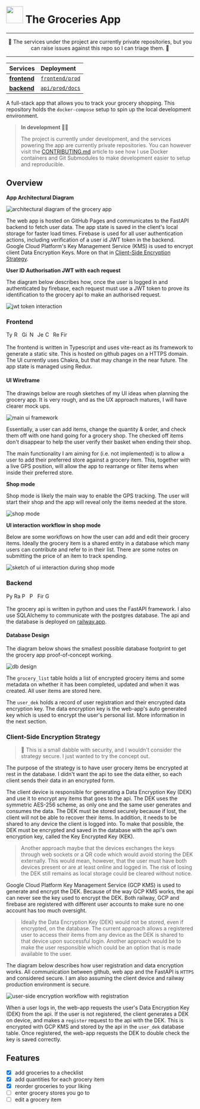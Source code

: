 <h1> <img src='./grocery-logo.svg' width='45rem'/> The Groceries App</h1>

<hr>
<p align='center'>
🚧 The services under the project are currently private repositories, but you can raise issues against this repo so I can triage them. 🚧
</p>
<hr>

| Services	|   Deployment   |
| :---	    |   :---         |
| **[frontend](https://github.com/BhawickJain/groceries-fe)**     | [`frontend/prod`](https://bhawickjain.github.io/groceries-fe/)
| **[backend](https://github.com/BhawickJain/groceries-api)**     | [`api/prod/docs`](https://groceries-api-prod.up.railway.app/docs)

A full-stack app that allows you to track your grocery shopping. This repository holds the `docker-compose` setup to spin up the local development environment.

>__In development 👷🏾__
>
>The project is currently under development, and the services powering the app are currently private repositories. You can however visit the [CONTRIBUTING.md](./CONTRIBUTING.md) article to see how I use Docker containers and Git Submodules to make development easier to setup and reproducible.

## Overview

__App Architectural Diagram__

![architectural diagram of the grocery app](./docs/img/arch.svg)

The web app is hosted on GitHub Pages and communicates to the FastAPI backend to fetch user data. The app state is saved in the client's local storage for faster load times. Firebase is used for all user authentication actions, including verification of a user id JWT token in the backend. Google Cloud Platform's Key Management Service (KMS) is used to encrypt client Data Encryption Keys. More on that in [Client-Side Encryption Strategy]().

__User ID Authorisation JWT with each request__

The diagram below describes how, once the user is logged in and authenticated by firebase, each request must use a JWT token to prove its identification to the grocery api to make an authorised request.

![jwt token interaction](./docs/img/jwt.svg)

### Frontend

<img src="https://img.shields.io/badge/typescript-%23007ACC.svg?style=flat&logo=typescript&logoColor=white" alt="Typescript" height=17> <img src="https://img.shields.io/badge/react-%2320232a.svg?style=flat&logo=react&logoColor=%2361DAFB" alt="React" height=17> <img src="https://img.shields.io/badge/github%20pages-121013?style=flat&logo=github&logoColor=white" alt="GitHub Pages" height=17> <img src="https://img.shields.io/badge/vite-%23646CFF.svg?style=flat&logo=vite&logoColor=white" alt="Next JS" height=17> <img src="https://img.shields.io/badge/-jest-%23C21325?style=flat&logo=jest&logoColor=white" alt="Jest" height=17> <img src="https://img.shields.io/badge/chakra-%234ED1C5?style=flat&logo=chakraui&logoColor=white" alt="Chakra UI" height=17> <img src="https://img.shields.io/badge/redux-%23593d88.svg?style=flat&logo=redux&logoColor=white" alt="Redux" height=17> <img src="https://img.shields.io/badge/Firebase-039BE5?style=flat&logo=firebase&logoColor=white" alt="Firebase" height=17>

The frontend is written in Typescript and uses vite-react as its framework to generate a static site. This is hosted on github pages on a HTTPS domain. The UI currently uses Chakra, but that may change in the near future. The app state is managed using Redux.

#### UI Wireframe

The drawings below are rough sketches of my UI ideas when planning the grocery app. It is very rough, and as the UX approach matures, I will have clearer mock ups.

![main ui framework](./docs/img/sketch-ui-wireframe.svg)

Essentially, a user can add items, change the quantity & order, and check them off with one hand going for a grocery shop. The checked off items don't disappear to help the user verify their basket when ending their shop.

The main functionality I am aiming for (i.e. not implemented) is to allow a user to add their preferred store against a grocery item. This, together with a live GPS position, will allow the app to rearrange or filter items when inside their preferred store. 

__Shop mode__

Shop mode is likely the main way to enable the GPS tracking. The user will start their shop and the app will reveal only the items needed at the store.

![shop mode](./docs/img/sketch-shop-mode.svg)

__UI interaction workflow in shop mode__

Below are some workflows on how the user can add and edit their grocery items. Ideally the grocery item is a shared entity in a database which many users can contribute and refer to in their list. There are some notes on submitting the price of an item to track spending.

![sketch of ui interaction during shop mode](./docs/img/sketch-ui-interaction-during-shop-mode.svg)

### Backend
<img src="https://img.shields.io/badge/python-3670A0?style=flat&logo=python&logoColor=ffdd54" alt="Python" height=17> <img src="https://img.shields.io/badge/railway-railway?style=flat&logo=railway&logoColor=white&color=black" alt="Railway" height=17> <img src="https://img.shields.io/badge/postgres-%23316192.svg?style=flat&logo=postgresql&logoColor=white" alt="Postgres" height=17> <img src="https://img.shields.io/badge/FastAPI-005571?style=flat&logo=fastapi" alt="Postgres" height=17> <img src="https://img.shields.io/badge/Firebase-039BE5?style=flat&logo=firebase&logoColor=white" alt="Firebase" height=17> <img src="https://img.shields.io/badge/GoogleCloud-%234285F4.svg?style=flat&logo=google-cloud&logoColor=white" alt="Google Cloud" height=17>

The grocery api is written in python and uses the FastAPI framework. I also use SQLAlchemy to communicate with the postgres database. The api and the database is deployed on [railway.app](https://railway.app).

#### Database Design

The diagram below shows the smallest possible database footprint to get the grocery app proof-of-concept working. 

![db design](./docs/img/db.svg)

The `grocery_list` table holds a list of encrypted grocery items and some metadata on whether it has been completed, updated and when it was created. All user items are stored here. 

The `user_dek` holds a record of user registration and their encrypted data encryption key. The data encryption key is the web-app's auto generated key which is used to encrypt the user's personal list. More information in the next section.

### Client-Side Encryption Strategy

> ️️🚨️ This is a small dabble with security, and I wouldn't consider the strategy secure. I just wanted to try the concept out.

The purpose of the strategy is to have user grocery items be encrypted at rest in the database. I didn't want the api to see the data either, so each client sends their data in an encrypted form.

The client device is responsible for generating a Data Encryption Key (DEK) and use it to encrypt any items that goes to the api. The DEK uses the symmetric AES-256 scheme, as only one and the same user generates and consumes the data. The DEK must be stored securely because if lost, the client will not be able to recover their items. In addition, it needs to be shared to any device the client is logged into. To make that possible, the DEK must be encrypted and saved in the database with the api's own encryption key, called the Key Encrypted Key (KEK). 

> Another approach maybe that the devices exchanges the keys through web sockets or a QR code which would avoid storing the DEK externally. This would mean, however, that the user must have both devices present or are at least online and logged in. The risk of losing the DEK still remains as local storage could be cleared without notice.

Google Cloud Platform Key Management Service (GCP KMS) is used to generate and encrypt the DEK. Because of the way GCP KMS works, the api can never see the key used to encrypt the DEK. Both railway, GCP and firebase are registered with different user accounts to make sure no one account has too much oversight.

> Ideally the Data Encryption Key (DEK) would not be stored, even if encrypted, on the database. The current approach allows a registered user to access their items from any device as the DEK is shared to that device upon successful login. Another approach would be to make the user responsible which could be an option that is made available to the user.

The diagram below describes how user registration and data encryption works. All communication between github, web app and the FastAPI is `HTTPS` and considered secure. I am also assuming the client device and railway production environment is secure. 

![user-side encryption workflow with registration](./docs/img/dek.svg)

When a user logs in, the web-app requests the user's Data Encryption Key (DEK) from the api. If the user is not registered, the client generates a DEK on device, and makes a `register` request to the api with the DEK. This is encrypted with GCP KMS and stored by the api in the `user_dek` database table. Once registered, the web-app requests the DEK to double check the key is saved correctly.

## Features
- [x] add groceries to a checklist
- [x] add quantities for each grocery item
- [x] reorder groceries to your liking
- [ ] enter grocery stores you go to
- [ ] edit a grocery item
